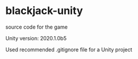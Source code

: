 # blackjack-unity
source code for the game

Unity version: 2020.1.0b5

Used recommended .gitignore file for a Unity project
